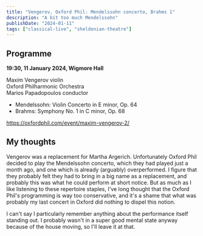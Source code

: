 ```yaml
---
title: "Vengerov, Oxford Phil: Mendelssohn concerto, Brahms 1"
description: "A bit too much Mendelssohn"
publishDate: "2024-01-11"
tags: ["classical-live", "sheldonian-theatre"]
---
```


## Programme

**19:30, 11 January 2024, Wigmore Hall**

Maxim Vengerov violin<br/>
Oxford Philharmonic Orchestra<br/>
Marios Papadopoulos conductor

- Mendelssohn: Violin Concerto in E minor, Op. 64
- Brahms: Symphony No. 1 in C minor, Op. 68

https://oxfordphil.com/event/maxim-vengerov-2/

## My thoughts

Vengerov was a replacement for Martha Argerich.
Unfortunately Oxford Phil decided to play the Mendelssohn concerto, which they had played just a month ago, and one which is already (arguably) overperformed.
I figure that they probably felt they had to bring in a big name as a replacement, and probably this was what he could perform at short notice.
But as much as I like listening to these repertoire staples, I've long thought that the Oxford Phil's programming is way too conservative, and it's a shame that what was probably my last concert in Oxford did nothing to dispel this notion.

I can't say I particularly remember anything about the performance itself standing out.
I probably wasn't in a super good mental state anyway because of the house moving, so I'll leave it at that.
